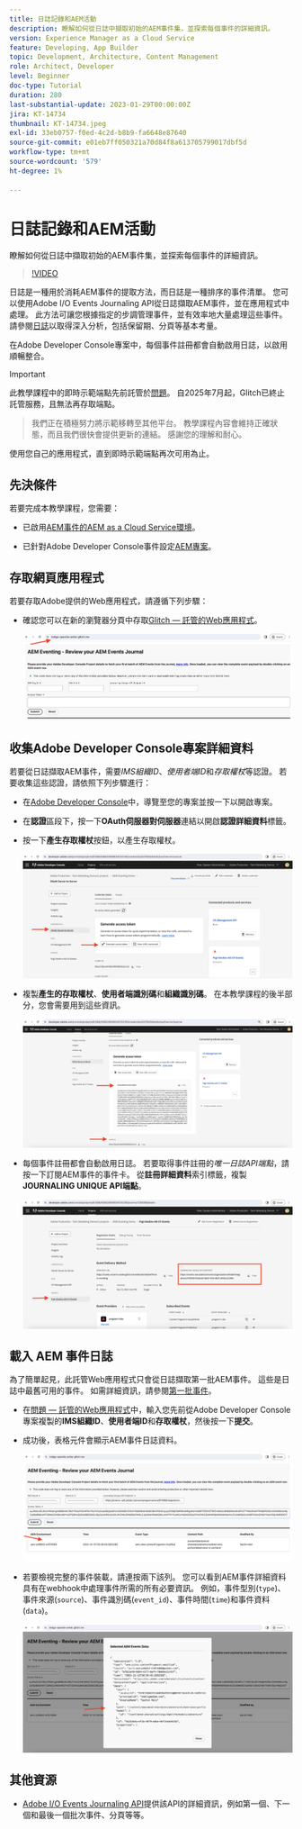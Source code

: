 ```yaml
---
title: 日誌記錄和AEM活動
description: 瞭解如何從日誌中擷取初始的AEM事件集，並探索每個事件的詳細資訊。
version: Experience Manager as a Cloud Service
feature: Developing, App Builder
topic: Development, Architecture, Content Management
role: Architect, Developer
level: Beginner
doc-type: Tutorial
duration: 280
last-substantial-update: 2023-01-29T00:00:00Z
jira: KT-14734
thumbnail: KT-14734.jpeg
exl-id: 33eb0757-f0ed-4c2d-b8b9-fa6648e87640
source-git-commit: e01eb7ff050321a70d84f8a613705799017dbf5d
workflow-type: tm+mt
source-wordcount: '579'
ht-degree: 1%

---
```


# 日誌記錄和AEM活動

瞭解如何從日誌中擷取初始的AEM事件集，並探索每個事件的詳細資訊。

>[!VIDEO](https://video.tv.adobe.com/v/3427052?quality=12&learn=on)

日誌是一種用於消耗AEM事件的提取方法，而日誌是一種排序的事件清單。 您可以使用Adobe I/O Events Journaling API從日誌擷取AEM事件，並在應用程式中處理。 此方法可讓您根據指定的步調管理事件，並有效率地大量處理這些事件。 請參閱[日誌](https://developer.adobe.com/events/docs/guides/journaling_intro/)以取得深入分析，包括保留期、分頁等基本考量。

在Adobe Developer Console專案中，每個事件註冊都會自動啟用日誌，以啟用順暢整合。

>[!IMPORTANT]
>
>此教學課程中的即時示範端點先前託管於[問題](https://glitch.com/)。 自2025年7月起，Glitch已終止託管服務，且無法再存取端點。
>>我們正在積極努力將示範移轉至其他平台。 教學課程內容會維持正確狀態，而且我們很快會提供更新的連結。
>>感謝您的理解和耐心。

使用您自己的應用程式，直到即時示範端點再次可用為止。

## 先決條件

若要完成本教學課程，您需要：

- 已啟用[AEM事件的AEM as a Cloud Service環境](https://developer.adobe.com/experience-cloud/experience-manager-apis/guides/events/#enable-aem-events-on-your-aem-cloud-service-environment)。

- 已針對Adobe Developer Console事件設定[AEM專案](https://developer.adobe.com/experience-cloud/experience-manager-apis/guides/events/#how-to-subscribe-to-aem-events-in-the-adobe-developer-console)。

## 存取網頁應用程式

若要存取Adobe提供的Web應用程式，請遵循下列步驟：

- 確認您可以在新的瀏覽器分頁中存取[Glitch — 託管的Web應用程式](https://indigo-speckle-antler.glitch.me/)。

  ![問題 — 託管的Web應用程式](../assets/examples/journaling/glitch-hosted-web-application.png)

## 收集Adobe Developer Console專案詳細資料

若要從日誌擷取AEM事件，需要&#x200B;_IMS組織ID_、_使用者端ID_&#x200B;和&#x200B;_存取權杖_&#x200B;等認證。 若要收集這些認證，請依照下列步驟進行：

- 在[Adobe Developer Console](https://developer.adobe.com)中，導覽至您的專案並按一下以開啟專案。

- 在&#x200B;**認證**&#x200B;區段下，按一下&#x200B;**OAuth伺服器對伺服器**&#x200B;連結以開啟&#x200B;**認證詳細資料**&#x200B;標籤。

- 按一下&#x200B;**產生存取權杖**&#x200B;按鈕，以產生存取權杖。

  ![Adobe Developer Console專案產生存取權杖](../assets/examples/journaling/adobe-developer-console-project-generate-access-token.png)

- 複製&#x200B;**產生的存取權杖**、**使用者端識別碼**&#x200B;和&#x200B;**組織識別碼**。 在本教學課程的後半部分，您會需要用到這些資訊。

  ![Adobe Developer Console專案複製認證](../assets/examples/journaling/adobe-developer-console-project-copy-credentials.png)

- 每個事件註冊都會自動啟用日誌。 若要取得事件註冊的&#x200B;_唯一日誌API端點_，請按一下訂閱AEM事件的事件卡。 從&#x200B;**註冊詳細資料**&#x200B;索引標籤，複製&#x200B;**JOURNALING UNIQUE API端點**。

  ![Adobe Developer Console專案活動卡](../assets/examples/journaling/adobe-developer-console-project-events-card.png)

## 載入 AEM 事件日誌

為了簡單起見，此託管Web應用程式只會從日誌擷取第一批AEM事件。 這些是日誌中最舊可用的事件。 如需詳細資訊，請參閱[第一批事件](https://developer.adobe.com/events/docs/guides/api/journaling_api/#fetching-your-first-batch-of-events-from-the-journal)。

- 在[問題 — 託管的Web應用程式](https://indigo-speckle-antler.glitch.me/)中，輸入您先前從Adobe Developer Console專案複製的&#x200B;**IMS組織ID**、**使用者端ID**&#x200B;和&#x200B;**存取權杖**，然後按一下&#x200B;**提交**。

- 成功後，表格元件會顯示AEM事件日誌資料。

  ![AEM事件日誌資料](../assets/examples/journaling/load-journal.png)

- 若要檢視完整的事件裝載，請連按兩下該列。 您可以看到AEM事件詳細資料具有在webhook中處理事件所需的所有必要資訊。 例如，事件型別(`type`)、事件來源(`source`)、事件識別碼(`event_id`)、事件時間(`time`)和事件資料(`data`)。

  ![完成AEM事件承載](../assets/examples/journaling/complete-journal-data.png)

## 其他資源

- [Adobe I/O Events Journaling API](https://developer.adobe.com/events/docs/guides/api/journaling_api/)提供該API的詳細資訊，例如第一個、下一個和最後一個批次事件、分頁等等。
